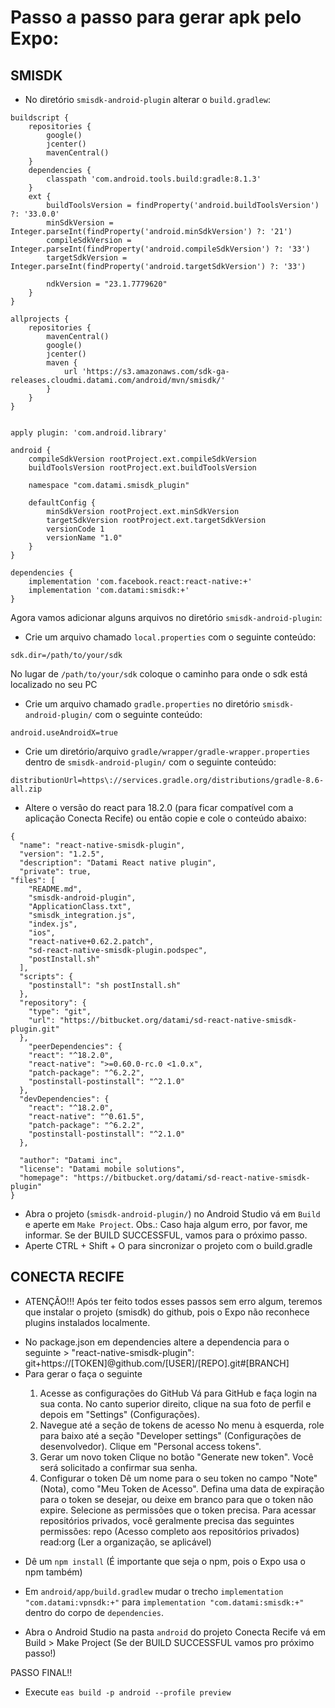 
# Passo a passo para gerar apk pelo Expo:

## SMISDK

* No diretório `smisdk-android-plugin` alterar o `build.gradlew`:
```
buildscript {
    repositories {
        google()
        jcenter()
        mavenCentral()
    }
    dependencies {
        classpath 'com.android.tools.build:gradle:8.1.3'
    }
    ext {
        buildToolsVersion = findProperty('android.buildToolsVersion') ?: '33.0.0'
        minSdkVersion = Integer.parseInt(findProperty('android.minSdkVersion') ?: '21')
        compileSdkVersion = Integer.parseInt(findProperty('android.compileSdkVersion') ?: '33')
        targetSdkVersion = Integer.parseInt(findProperty('android.targetSdkVersion') ?: '33')

        ndkVersion = "23.1.7779620"
    }
}

allprojects {
    repositories {
        mavenCentral()
        google()
        jcenter()
        maven {
            url 'https://s3.amazonaws.com/sdk-ga-releases.cloudmi.datami.com/android/mvn/smisdk/'
        }
    }
}


apply plugin: 'com.android.library'

android {
    compileSdkVersion rootProject.ext.compileSdkVersion
    buildToolsVersion rootProject.ext.buildToolsVersion

    namespace "com.datami.smisdk_plugin"

    defaultConfig {
        minSdkVersion rootProject.ext.minSdkVersion
        targetSdkVersion rootProject.ext.targetSdkVersion
        versionCode 1
        versionName "1.0"
    }
}

dependencies {
    implementation 'com.facebook.react:react-native:+'
    implementation 'com.datami:smisdk:+'
}
```
Agora vamos adicionar alguns arquivos no diretório `smisdk-android-plugin`:
* Crie um arquivo chamado `local.properties` com o seguinte conteúdo:
```
sdk.dir=/path/to/your/sdk
```
No lugar de `/path/to/your/sdk` coloque o caminho para onde o sdk está localizado no seu PC

* Crie um arquivo chamado `gradle.properties` no diretório `smisdk-android-plugin/` com o seguinte conteúdo:
```
android.useAndroidX=true
```
* Crie um diretório/arquivo `gradle/wrapper/gradle-wrapper.properties` dentro de `smisdk-android-plugin/` com o seguinte conteúdo:
```
distributionUrl=https\://services.gradle.org/distributions/gradle-8.6-all.zip
```
* Altere o versão do react para 18.2.0 (para ficar compatível com a aplicação Conecta Recife) ou então copie e cole o conteúdo abaixo:
```
{
  "name": "react-native-smisdk-plugin",
  "version": "1.2.5",
  "description": "Datami React native plugin",
  "private": true,
"files": [
    "README.md",
    "smisdk-android-plugin",
    "ApplicationClass.txt",
    "smisdk_integration.js",
    "index.js",
    "ios",
    "react-native+0.62.2.patch",
    "sd-react-native-smisdk-plugin.podspec",
    "postInstall.sh"
  ],  
  "scripts": {
    "postinstall": "sh postInstall.sh"
  },
  "repository": {
    "type": "git",
    "url": "https://bitbucket.org/datami/sd-react-native-smisdk-plugin.git"
  },
    "peerDependencies": {
    "react": "^18.2.0",
    "react-native": ">=0.60.0-rc.0 <1.0.x",
    "patch-package": "^6.2.2",
    "postinstall-postinstall": "^2.1.0"
  },
  "devDependencies": {
    "react": "^18.2.0",
    "react-native": "^0.61.5",
    "patch-package": "^6.2.2",
    "postinstall-postinstall": "^2.1.0"
  },

  "author": "Datami inc",
  "license": "Datami mobile solutions",
  "homepage": "https://bitbucket.org/datami/sd-react-native-smisdk-plugin"
}
```
* Abra o projeto (`smisdk-android-plugin/`) no Android Studio vá em `Build` e aperte em `Make Project`. Obs.: Caso haja algum erro, por favor, me informar. Se der BUILD SUCCESSFUL, vamos para o próximo passo.  
* Aperte CTRL + Shift + O para sincronizar o projeto com o build.gradle

## CONECTA RECIFE

* ATENÇÃO!!! Após ter feito todos esses passos sem erro algum, teremos que instalar o projeto (smisdk) do github, pois o Expo não reconhece plugins instalados localmente.
 - No package.json em dependencies altere a dependencia para o seguinte > "react-native-smisdk-plugin": git+https://[TOKEN]@github.com/[USER]/[REPO].git#[BRANCH]    
 - Para gerar o <TOKEN> faça o seguinte
    1. Acesse as configurações do GitHub
        Vá para GitHub e faça login na sua conta.
        No canto superior direito, clique na sua foto de perfil e depois em "Settings" (Configurações).
    2. Navegue até a seção de tokens de acesso
        No menu à esquerda, role para baixo até a seção "Developer settings" (Configurações de desenvolvedor).
        Clique em "Personal access tokens".
    3. Gerar um novo token
        Clique no botão "Generate new token".
        Você será solicitado a confirmar sua senha.
    4. Configurar o token
        Dê um nome para o seu token no campo "Note" (Nota), como "Meu Token de Acesso".
        Defina uma data de expiração para o token se desejar, ou deixe em branco para que o token não expire.
        Selecione as permissões que o token precisa. Para acessar repositórios privados, você geralmente precisa das seguintes permissões:
        repo (Acesso completo aos repositórios privados)
        read:org (Ler a organização, se aplicável) 
  
* Dê um `npm install` (É importante que seja o npm, pois o Expo usa o npm também)

* Em `android/app/build.gradlew` mudar o trecho `implementation "com.datami:vpnsdk:+"` para `implementation "com.datami:smisdk:+"` dentro do corpo de `dependencies`.

* Abra o Android Studio na pasta `android` do projeto Conecta Recife vá em Build > Make Project (Se der BUILD SUCCESSFUL vamos pro próximo passo!)



PASSO FINAL!! 

* Execute `eas build -p android --profile preview`
